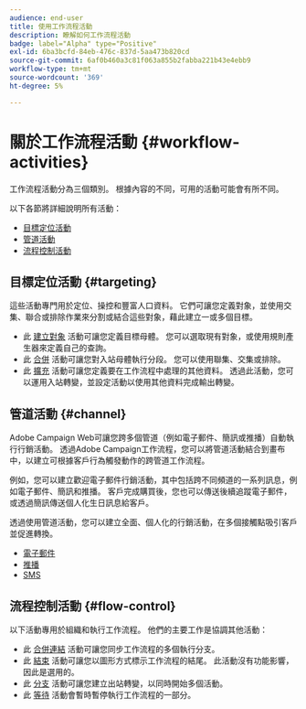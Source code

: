 ```yaml
---
audience: end-user
title: 使用工作流程活動
description: 瞭解如何工作流程活動
badge: label="Alpha" type="Positive"
exl-id: 6ba3bcfd-84eb-476c-837d-5aa473b820cd
source-git-commit: 6af0b460a3c81f063a855b2fabba221b43e4ebb9
workflow-type: tm+mt
source-wordcount: '369'
ht-degree: 5%

---
```



# 關於工作流程活動 {#workflow-activities}

工作流程活動分為三個類別。 根據內容的不同，可用的活動可能會有所不同。

以下各節將詳細說明所有活動：

* [目標定位活動](#targeting)
* [管道活動](#channel)
* [流程控制活動](#flow-control)

## 目標定位活動 {#targeting}

這些活動專門用於定位、操控和豐富人口資料。 它們可讓您定義對象，並使用交集、聯合或排除作業來分割或結合這些對象，藉此建立一或多個目標。

* 此 [建立對象](build-audience.md) 活動可讓您定義目標母體。 您可以選取現有對象，或使用規則產生器來定義自己的查詢。
* 此 [合併](combine.md) 活動可讓您對入站母體執行分段。 您可以使用聯集、交集或排除。
* 此 [擴充](enrichment.md) 活動可讓您定義要在工作流程中處理的其他資料。 透過此活動，您可以運用入站轉變，並設定活動以使用其他資料完成輸出轉變。

## 管道活動 {#channel}

Adobe Campaign Web可讓您跨多個管道（例如電子郵件、簡訊或推播）自動執行行銷活動。 透過Adobe Campaign工作流程，您可以將管道活動結合到畫布中，以建立可根據客戶行為觸發動作的跨管道工作流程。

例如，您可以建立歡迎電子郵件行銷活動，其中包括跨不同頻道的一系列訊息，例如電子郵件、簡訊和推播。 客戶完成購買後，您也可以傳送後續追蹤電子郵件，或透過簡訊傳送個人化生日訊息給客戶。

透過使用管道活動，您可以建立全面、個人化的行銷活動，在多個接觸點吸引客戶並促進轉換。

* [電子郵件](email.md)
* [推播](push.md)
* [SMS](sms.md)

## 流程控制活動 {#flow-control}

以下活動專用於組織和執行工作流程。 他們的主要工作是協調其他活動：

* 此 [合併連結](and-join.md) 活動可讓您同步工作流程的多個執行分支。
* 此 [結束](end.md) 活動可讓您以圖形方式標示工作流程的結尾。 此活動沒有功能影響，因此是選用的。
* 此 [分支](fork.md) 活動可讓您建立出站轉變，以同時開始多個活動。
* 此 [等待](wait.md) 活動會暫時暫停執行工作流程的一部分。

<!--
## Data management activities {#data-management}

overview: what they're used for
which use case you can perform with them

list available activites + short description + ref to section
-->

